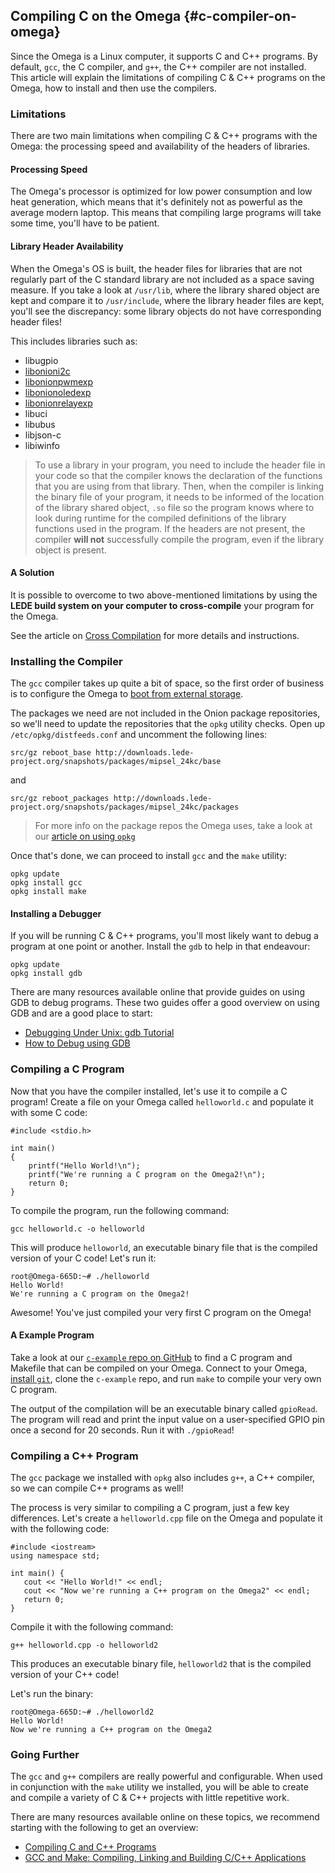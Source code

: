 ## Compiling C on the Omega {#c-compiler-on-omega}

Since the Omega is a Linux computer, it supports C and C++ programs. By default, `gcc`, the C compiler, and `g++`, the C++ compiler are not installed. This article will explain the limitations of compiling C & C++ programs on the Omega, how to install and then use the compilers.


### Limitations

There are two main limitations when compiling C & C++ programs with the Omega: the processing speed and availability of the headers of libraries.

#### Processing Speed

The Omega's processor is optimized for low power consumption and low heat generation, which means that it's definitely not as powerful as the average modern laptop. This means that compiling large programs will take some time, you'll have to be patient.

#### Library Header Availability

When the Omega's OS is built, the header files for libraries that are not regularly part of the C standard library are not included as a space saving measure. If you take a look at `/usr/lib`, where the library shared object are kept and compare it to `/usr/include`, where the library header files are kept, you'll see the discrepancy: some library objects do not have corresponding header files!

This includes libraries such as:

* libugpio
* [libonioni2c](#i2c-c-library)
* [libonionpwmexp](#pwm-expansion-c-library)
* [libonionoledexp](#oled-expansion-c-library)
* [libonionrelayexp](#relay-expansion-c-library)
* libuci
* libubus
* libjson-c
* libiwinfo

>To use a library in your program, you need to include the header file in your code so that the compiler knows the declaration of the functions that you are using from that library. Then, when the compiler is linking the binary file of your program, it needs to be informed of the location of the library shared object, `.so` file so the program knows where to look during runtime for the compiled definitions of the library functions used in the program.
>If the headers are not present, the compiler **will not** successfully compile the program, even if the library object is present.


#### A Solution

It is possible to overcome to two above-mentioned limitations by using the **LEDE build system on your computer to cross-compile** your program for the Omega.

See the article on [Cross Compilation](#cross-compiling) for more details and instructions.



### Installing the Compiler

The `gcc` compiler takes up quite a bit of space, so the first order of business is to configure the Omega to [boot from external storage](#boot-from-external-storage).

The packages we need are not included in the Onion package repositories, so we'll need to update the repositories that the `opkg` utility checks. Open up `/etc/opkg/distfeeds.conf` and uncomment the following lines:

```
src/gz reboot_base http://downloads.lede-project.org/snapshots/packages/mipsel_24kc/base
```

and

```
src/gz reboot_packages http://downloads.lede-project.org/snapshots/packages/mipsel_24kc/packages
```

>For more info on the package repos the Omega uses, take a look at our [article on using `opkg`](#using-opkg-switch-to-lede-repos)

Once that's done, we can proceed to install `gcc` and the `make` utility:

```
opkg update
opkg install gcc
opkg install make
```

#### Installing a Debugger

If you will be running C & C++ programs, you'll most likely want to debug a program at one point or another. Install the `gdb` to help in that endeavour:

```
opkg update
opkg install gdb
```

There are many resources available online that provide guides on using GDB to debug programs. These two guides offer a good overview on using GDB and are a good place to start:

* [Debugging Under Unix: gdb Tutorial](https://www.cs.cmu.edu/~gilpin/tutorial/)
* [How to Debug using GDB](http://cs.baylor.edu/~donahoo/tools/gdb/tutorial.html)




### Compiling a C Program

Now that you have the compiler installed, let's use it to compile a C program! Create a file on your Omega called `helloworld.c` and populate it with some C code:

```
#include <stdio.h>

int main()
{
	printf("Hello World!\n");
	printf("We're running a C program on the Omega2!\n");
	return 0;
}
```

To compile the program, run the following command:

```
gcc helloworld.c -o helloworld
```

This will produce `helloworld`, an executable binary file that is the compiled version of your C code! Let's run it:

```
root@Omega-665D:~# ./helloworld
Hello World!
We're running a C program on the Omega2!
```

Awesome! You've just compiled your very first C program on the Omega!

#### A Example Program

Take a look at our [`c-example` repo on GitHub](https://github.com/OnionIoT/c-example/) to find a C program and Makefile that can be compiled on your Omega. Connect to your Omega, [install `git`](#installing-and-using-git), clone the `c-example` repo, and run `make` to compile your very own C program.

The output of the compilation will be an executable binary called `gpioRead`. The program will read and print the input value on a user-specified GPIO pin once a second for 20 seconds. Run it with `./gpioRead`!


### Compiling a C++ Program

The `gcc` package we installed with `opkg` also includes `g++`, a C++ compiler, so we can compile C++ programs as well!

The process is very similar to compiling a C program, just a few key differences. Let's create a `helloworld.cpp` file on the Omega and populate it with the following code:

```
#include <iostream>
using namespace std;

int main() {
   cout << "Hello World!" << endl;
   cout << "Now we're running a C++ program on the Omega2" << endl;
   return 0;
}
```

Compile it with the following command:

```
g++ helloworld.cpp -o helloworld2
```

This produces an executable binary file, `helloworld2` that is the compiled version of your C++ code!

Let's run the binary:

```
root@Omega-665D:~# ./helloworld2
Hello World!
Now we're running a C++ program on the Omega2
```



### Going Further

The `gcc` and `g++` compilers are really powerful and configurable. When used in conjunction with the `make` utility we installed, you will be able to create and compile a variety of C & C++ projects with little repetitive work.

There are many resources available online on these topics, we recommend starting with the following to get an overview:

* [Compiling C and C++ Programs](https://www.linuxtopia.org/online_books/an_introduction_to_gcc/gccintro_9.html)
* [GCC and Make: Compiling, Linking and Building C/C++ Applications](https://www3.ntu.edu.sg/home/ehchua/programming/cpp/gcc_make.html)
